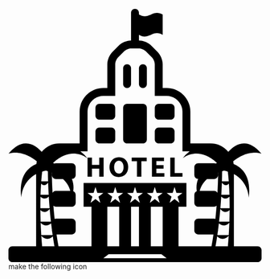 <!-- Hotel Icon -->

<svg viewBox="0 0 64 64" xmlns="http://www.w3.org/2000/svg" xmlns:xlink="http://www.w3.org/1999/xlink" aria-hidden="true" role="img" class="iconify iconify--emojione-monotone" preserveAspectRatio="xMidYMid meet" fill="#000000"><g id="SVGRepo_bgCarrier" stroke-width="0"></g><g id="SVGRepo_tracerCarrier" stroke-linecap="round" stroke-linejoin="round"></g><g id="SVGRepo_iconCarrier"><path d="M63 60h-6V41.758c3.656 1.955 3.766 5.918 3.766 5.918c.697-5.52-1.842-7.643-3.823-8.463a5.888 5.888 0 0 0-.128-.666C60.835 35.27 64 36.633 64 36.633c-3.598-4.347-6.668-2.432-8.414-.492A5.983 5.983 0 0 0 51 34h-5v-8c0-3.308-2.691-6-6-6h-1v-6c0-1.077-.531-2.36-1.293-3.121l-1.586-1.587C35.36 8.532 34.076 8 33 8V6.558c2.666 1.533 3.332-1.534 6 0V1.443c-2.668-1.533-3.334 1.534-6 0V1c0-.55-.451-1-1-1c-.551 0-1 .45-1 1v7c-1.076 0-2.36.532-3.121 1.292l-1.586 1.587C25.531 11.64 25 12.923 25 14v6h-1c-3.309 0-6 2.692-6 6v8h-5a5.99 5.99 0 0 0-4.588 2.141c-1.744-1.94-4.815-3.856-8.412.492c0 0 3.164-1.363 7.186 1.916a5.811 5.811 0 0 0-.128.664c-1.981.82-4.521 2.943-3.823 8.463c0 0 .109-3.965 3.766-5.918V60H1c-.551 0-1 .451-1 1v2c0 .551.449 1 1 1h62c.549 0 1-.449 1-1v-2c0-.549-.451-1-1-1m-8.972-18.961c.167-.047.316-.102.493-.143c.336.063.646.145.947.234c.075.635.159 1.443.234 2.449h-1.727c.027-.821.044-1.673.053-2.54m-.061 2.889c.757.959 1.393.625 1.774.215c.057.836.104 1.781.139 2.834h-2.055c.056-.979.105-1.989.142-3.049M53 41.365a.13.13 0 0 0 .025-.01c-.025 1.818-.09 3.537-.177 5.15A.988.988 0 0 0 52 46h-3.639c.23-.936.75-2.023 1.832-3H52c.549 0 1-.449 1-1v-.635m-42 .002V42c0 .551.449 1 1 1h1.807c1.081.977 1.601 2.064 1.831 3H12a.989.989 0 0 0-.849.504c-.088-1.611-.151-3.33-.177-5.148l.026.011m-2.469-.236c.3-.09.61-.172.945-.234c.178.043.327.096.495.143c.01.867.026 1.719.051 2.541H8.296c.076-1.007.159-1.815.235-2.45m-.273 3.012c.383.41 1.019.744 1.775-.217c.035 1.061.084 2.07.142 3.051H8.117c.035-1.053.084-1.998.141-2.834m-.156 3.326c.434.424 1.187.828 2.098-.047c.063 1.037.135 2.018.213 2.949H8.07c-.002-1.035.008-2.008.032-2.902m-.03 3.367c.462.467 1.322.947 2.356-.266c.1 1.158.206 2.227.313 3.197H8.136a115.904 115.904 0 0 1-.064-2.931m.075 3.217c.43.451 1.414 1.174 2.647.182c.068.596.138 1.139.205 1.652V56c0 .078.027.148.045.223c.046.336.088.648.132.941H8.303a118.62 118.62 0 0 1-.156-3.111M8.512 60c-.078-.914-.143-1.795-.198-2.652c.382.443 1.497 1.441 2.91.139c.24 1.613.419 2.513.419 2.513H8.512M22 48.063L20.764 49l.469-1.525L20 46.529l1.525-.006L22 45l.475 1.523l1.525.006l-1.232.945l.468 1.526L22 48.063M24 63l1.333-1h13.334L40 63H24m4.236-14L27 48.063L25.764 49l.469-1.525L25 46.529l1.525-.006L27 45l.475 1.523l1.525.006l-1.232.945l.468 1.526M28 50v10h-3V50h3m5.236-1L32 48.063L30.764 49l.469-1.525L30 46.529l1.525-.006L32 45l.475 1.523l1.525.006l-1.232.945l.468 1.526M33 50v10h-2V50h2m5.236-1L37 48.063L35.764 49l.469-1.525L35 46.529l1.525-.006L37 45l.475 1.523l1.525.006l-1.232.945l.468 1.526M39 50v10h-3V50h3m1.764-1l.469-1.525L40 46.529l1.525-.006L42 45l.475 1.523l1.525.006l-1.232.945l.468 1.526L42 48.063L40.764 49M52 53h-4c-.551 0-1 .451-1 1v2c0 .551.449 1 1 1h3.833a62.876 62.876 0 0 1-.458 2.805l-.04.195H43V50h2v-6H19v6h2v10h-8.338l-.039-.195A61.86 61.86 0 0 1 12.166 57H16c.549 0 1-.449 1-1v-2c0-.549-.451-1-1-1h-4a.945.945 0 0 0-.324.066a122.284 122.284 0 0 1-.31-3.311A.98.98 0 0 0 12 50h4c.549 0 1-.449 1-1v-2c0-.414-.258-.771-.618-.922c.177-1.191.021-2.213-.352-3.084c.534-.017.97-.455.97-.994v-2c0-.549-.451-1-1-1h-4a.959.959 0 0 0-.409.094c-.11-.047-.222-.096-.327-.139c4.877-4.582 8.736-1.15 8.736-1.15A8.378 8.378 0 0 0 18.179 36H20V26c0-2.2 1.799-4 4-4h3v-8c0-.55.318-1.318.707-1.708l1.586-1.585C29.682 10.318 30.449 10 31 10h2c.549 0 1.318.318 1.707.708l1.586 1.585c.389.389.707 1.157.707 1.707v8h3c2.199 0 4 1.8 4 4v10h1.82A8.353 8.353 0 0 0 44 37.805s3.858-3.432 8.734 1.15c-.105.043-.217.092-.326.139A.95.95 0 0 0 52 39h-4c-.551 0-1 .451-1 1v2a1 1 0 0 0 .969.994c-.373.871-.528 1.893-.353 3.084c-.36.151-.616.508-.616.922v2c0 .551.449 1 1 1h4a.985.985 0 0 0 .633-.244a127.106 127.106 0 0 1-.309 3.311A.933.933 0 0 0 52 53m3.486 7h-3.131s.179-.9.418-2.512c1.414 1.301 2.528.303 2.911-.141c-.055.858-.12 1.739-.198 2.653m.209-2.836h-2.873l.129-.926c.021-.078.049-.154.049-.238v-.123c.067-.51.136-1.051.205-1.645c1.232.994 2.216.271 2.646-.18c-.037.993-.087 2.026-.156 3.112m.167-3.396h-2.606c.109-.971.216-2.039.314-3.199c1.033 1.213 1.894.736 2.355.27c-.006.923-.028 1.899-.063 2.929m-2.276-3.397c.078-.932.151-1.912.215-2.951c.909.875 1.663.473 2.096.051c.023.893.033 1.865.03 2.9h-2.341" fill="#000000"></path><path d="M21.119 42.422v-2.027h1.836v2.027h1.111V37.58h-1.111v1.859h-1.836V37.58H20v4.842z" fill="#000000"></path><path d="M27.943 37.5c-1.455 0-2.398 1.086-2.398 2.535c0 1.381.855 2.465 2.318 2.465c1.44 0 2.422-.963 2.422-2.549c0-1.338-.828-2.451-2.342-2.451m-.021 4.131c-.746 0-1.199-.668-1.199-1.617c0-.939.438-1.645 1.191-1.645c.771 0 1.193.748 1.193 1.617c0 .942-.431 1.645-1.185 1.645" fill="#000000"></path><path d="M31.17 38.498h1.324v3.924h1.117v-3.924h1.348v-.918H31.17z" fill="#000000"></path><path d="M37.404 40.373h1.813v-.891h-1.813v-1.003h1.922v-.899h-3.045v4.842h3.147v-.899h-2.024z" fill="#000000"></path><path d="M42.039 37.58H40.92v4.842H44v-.92h-1.961z" fill="#000000"></path><path d="M34 24h-4c-.551 0-1 .45-1 1v8c0 .551.449 1 1 1h4c.549 0 1-.449 1-1v-8c0-.55-.451-1-1-1" fill="#000000"></path><path d="M30 20c.549 0 1-.45 1-1v-4c0-.55-.451-1-1-1c-.551 0-1 .45-1 1v4c0 .55.449 1 1 1" fill="#000000"></path><path d="M34 14c-.551 0-1 .45-1 1v4c0 .55.449 1 1 1c.549 0 1-.45 1-1v-4c0-.55-.451-1-1-1" fill="#000000"></path><path d="M23 28h3c.549 0 1-.449 1-1v-2c0-.55-.451-1-1-1h-3c-.551 0-1 .45-1 1v2c0 .55.449 1 1 1" fill="#000000"></path><path d="M27 33v-2c0-.549-.451-1-1-1h-3c-.551 0-1 .451-1 1v2c0 .551.449 1 1 1h3c.549 0 1-.449 1-1" fill="#000000"></path><path d="M38 28h3c.549 0 1-.449 1-1v-2c0-.55-.451-1-1-1h-3c-.551 0-1 .45-1 1v2c0 .55.449 1 1 1" fill="#000000"></path><path d="M38 34h3c.549 0 1-.449 1-1v-2c0-.549-.451-1-1-1h-3c-.551 0-1 .451-1 1v2c0 .551.449 1 1 1" fill="#000000"></path></g></svg>
make the following icon
